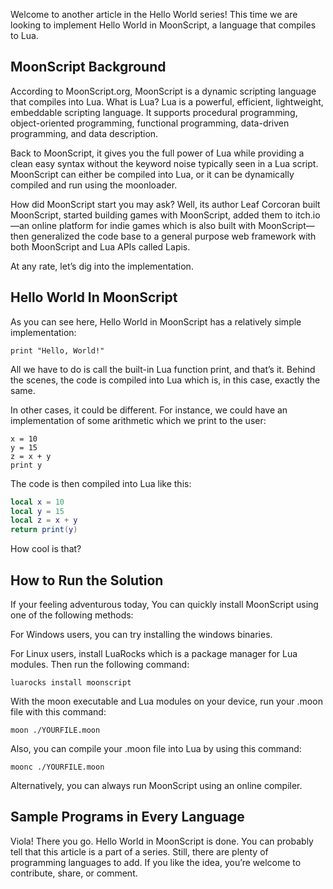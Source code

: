 Welcome to another article in the Hello World series! This time we are looking to implement Hello World in MoonScript, a language that compiles to Lua.

## MoonScript Background

According to MoonScript.org, MoonScript is a dynamic scripting language that compiles into Lua. What is Lua? Lua is a powerful, efficient, lightweight, embeddable scripting language. It supports procedural programming, object-oriented programming, functional programming, data-driven programming, and data description.

Back to MoonScript, it gives you the full power of Lua while providing a clean easy syntax without the keyword noise typically seen in a Lua script. MoonScript can either be compiled into Lua, or it can be dynamically compiled and run using the moonloader.

How did MoonScript start you may ask? Well, its author Leaf Corcoran built MoonScript, started building games with MoonScript, added them to itch.io—an online platform for indie games which is also built with MoonScript—then generalized the code base to a general purpose web framework with both MoonScript and Lua APIs called Lapis.

At any rate, let’s dig into the implementation.

## Hello World In MoonScript

As you can see here, Hello World in MoonScript has a relatively simple implementation:

```moonscript
print "Hello, World!"
```

All we have to do is call the built-in Lua function print, and that’s it. Behind the scenes, the code is compiled into Lua which is, in this case, exactly the same.

In other cases, it could be different. For instance, we could have an implementation of some arithmetic which we print to the user:

```moonscript
x = 10
y = 15
z = x + y
print y
```

The code is then compiled into Lua like this:

```lua
local x = 10
local y = 15
local z = x + y
return print(y)
```

How cool is that?

## How to Run the Solution

If your feeling adventurous today, You can quickly install MoonScript using one of the following methods:

For Windows users, you can try installing the windows binaries.

For Linux users, install LuaRocks which is a package manager for Lua modules. Then run the following command:

```console
luarocks install moonscript
```

With the moon executable and Lua modules on your device, run your .moon file with this command:

```console
moon ./YOURFILE.moon
```

Also, you can compile your .moon file into Lua by using this command:

```console
moonc ./YOURFILE.moon
```

Alternatively, you can always run MoonScript using an online compiler.

## Sample Programs in Every Language

Viola! There you go. Hello World in MoonScript is done. You can probably tell that this article is a part of a series. Still, there are plenty of programming languages to add. If you like the idea, you’re welcome to contribute, share, or comment.
